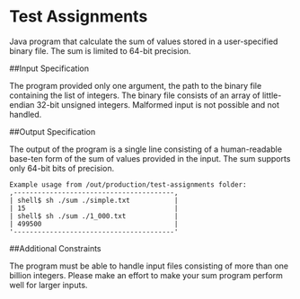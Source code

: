 # Test Assignments

Java program that calculate the sum of values stored in a user-specified binary file. The sum is limited to 64-bit precision.

##Input Specification

The program provided only one argument, the path to the binary file containing the list of integers. The binary file consists of an array of little-endian 32-bit unsigned integers. Malformed input is not possible and not handled.

##Output Specification

The output of the program is a single line consisting of a human-readable base-ten form of the sum of values provided in the input. The sum supports only 64-bit bits of precision.

    Example usage from /out/production/test-assignments folder:
    ,----------------------------------------,
    | shell$ sh ./sum ./simple.txt           |
    | 15                                     |
    | shell$ sh ./sum ./1_000.txt            |
    | 499500                                 |
    '----------------------------------------'

##Additional Constraints

The program must be able to handle input files consisting of more than one billion integers. Please make an effort to make your sum program perform well for larger inputs.